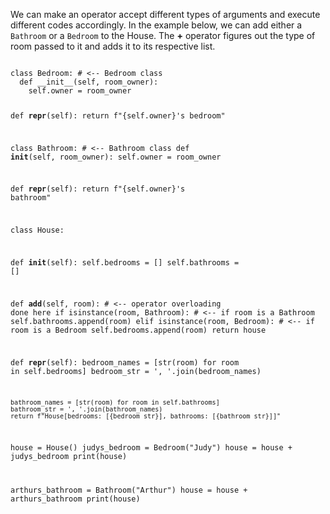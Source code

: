 We can make an operator accept different types of arguments and execute different codes accordingly. In the example below, we can add either a `Bathroom` or a `Bedroom` to the House. The **+** operator figures out the type of room passed to it and adds it to its respective list.

<codeblock language="python" type="lesson">
<code>
class Bedroom: # <-- Bedroom class
  def __init__(self, room_owner):
    self.owner = room_owner

  def __repr__(self):
    return f"{self.owner}'s bedroom"


class Bathroom: # <-- Bathroom class
  def __init__(self, room_owner):
    self.owner = room_owner

  def __repr__(self):
    return f"{self.owner}'s bathroom"


class House:

  def __init__(self):
    self.bedrooms = []
    self.bathrooms = []

  def __add__(self, room): # <-- operator overloading done here
    if isinstance(room, Bathroom): # <-- if room is a Bathroom
      self.bathrooms.append(room)
    elif isinstance(room, Bedroom): # <-- if room is a Bedroom
      self.bedrooms.append(room)
    return house

  def __repr__(self):
    bedroom_names = [str(room) for room in self.bedrooms]
    bedroom_str = ', '.join(bedroom_names)

    bathroom_names = [str(room) for room in self.bathrooms]
    bathroom_str = ', '.join(bathroom_names)
    return f"House[bedrooms: [{bedroom_str}], bathrooms: [{bathroom_str}]]"



house = House()
judys_bedroom = Bedroom("Judy")
house = house + judys_bedroom
print(house)


arthurs_bathroom = Bathroom("Arthur")
house = house + arthurs_bathroom
print(house)
</code>
</codeblock>